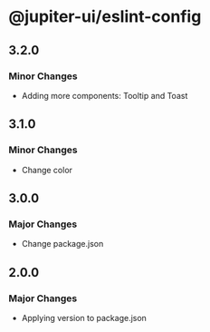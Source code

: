 # @jupiter-ui/eslint-config

## 3.2.0

### Minor Changes

- Adding more components: Tooltip and Toast

## 3.1.0

### Minor Changes

- Change color

## 3.0.0

### Major Changes

- Change package.json

## 2.0.0

### Major Changes

- Applying version to package.json
